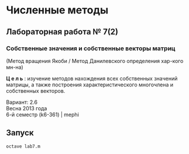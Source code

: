 # Численные методы #

## Лабораторная работа № 7(2) ##

### Cобственные значения и собственные векторы матриц ###
(Метод вращения Якоби / Метод Данилевского определения хар-кого мн-на)

__Ц е л ь__ : изучение методов нахождения всех собственных значений матрицы,
а также построения характеристического многочлена и собственных векторов.

Вариант: 2.6		
Весна 2013 года		
6-й семестр (k6-361)   | mephi

## Запуск ##
`octave lab7.m`
